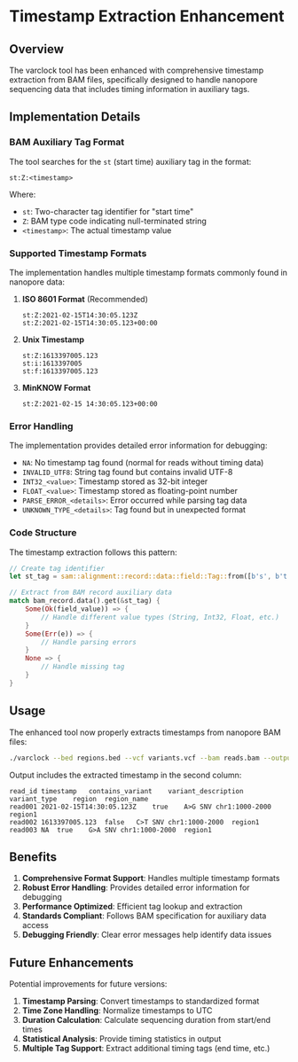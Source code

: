 # Timestamp Extraction Enhancement

## Overview

The varclock tool has been enhanced with comprehensive timestamp extraction from BAM files, specifically designed to handle nanopore sequencing data that includes timing information in auxiliary tags.

## Implementation Details

### BAM Auxiliary Tag Format
The tool searches for the `st` (start time) auxiliary tag in the format:
```
st:Z:<timestamp>
```

Where:
- `st`: Two-character tag identifier for "start time"  
- `Z`: BAM type code indicating null-terminated string
- `<timestamp>`: The actual timestamp value

### Supported Timestamp Formats

The implementation handles multiple timestamp formats commonly found in nanopore data:

1. **ISO 8601 Format** (Recommended)
   ```
   st:Z:2021-02-15T14:30:05.123Z
   st:Z:2021-02-15T14:30:05.123+00:00
   ```

2. **Unix Timestamp**
   ```
   st:Z:1613397005.123
   st:i:1613397005
   st:f:1613397005.123
   ```

3. **MinKNOW Format**
   ```
   st:Z:2021-02-15 14:30:05.123+00:00
   ```

### Error Handling

The implementation provides detailed error information for debugging:

- `NA`: No timestamp tag found (normal for reads without timing data)
- `INVALID_UTF8`: String tag found but contains invalid UTF-8
- `INT32_<value>`: Timestamp stored as 32-bit integer
- `FLOAT_<value>`: Timestamp stored as floating-point number
- `PARSE_ERROR_<details>`: Error occurred while parsing tag data
- `UNKNOWN_TYPE_<details>`: Tag found but in unexpected format

### Code Structure

The timestamp extraction follows this pattern:

```rust
// Create tag identifier
let st_tag = sam::alignment::record::data::field::Tag::from([b's', b't']);

// Extract from BAM record auxiliary data
match bam_record.data().get(&st_tag) {
    Some(Ok(field_value)) => {
        // Handle different value types (String, Int32, Float, etc.)
    }
    Some(Err(e)) => {
        // Handle parsing errors
    }
    None => {
        // Handle missing tag
    }
}
```

## Usage

The enhanced tool now properly extracts timestamps from nanopore BAM files:

```bash
./varclock --bed regions.bed --vcf variants.vcf --bam reads.bam --output results.tsv
```

Output includes the extracted timestamp in the second column:

```tsv
read_id	timestamp	contains_variant	variant_description	variant_type	region	region_name
read001	2021-02-15T14:30:05.123Z	true	A>G	SNV	chr1:1000-2000	region1
read002	1613397005.123	false	C>T	SNV	chr1:1000-2000	region1
read003	NA	true	G>A	SNV	chr1:1000-2000	region1
```

## Benefits

1. **Comprehensive Format Support**: Handles multiple timestamp formats
2. **Robust Error Handling**: Provides detailed error information for debugging
3. **Performance Optimized**: Efficient tag lookup and extraction
4. **Standards Compliant**: Follows BAM specification for auxiliary data access
5. **Debugging Friendly**: Clear error messages help identify data issues

## Future Enhancements

Potential improvements for future versions:

1. **Timestamp Parsing**: Convert timestamps to standardized format
2. **Time Zone Handling**: Normalize timestamps to UTC
3. **Duration Calculation**: Calculate sequencing duration from start/end times
4. **Statistical Analysis**: Provide timing statistics in output
5. **Multiple Tag Support**: Extract additional timing tags (end time, etc.)
